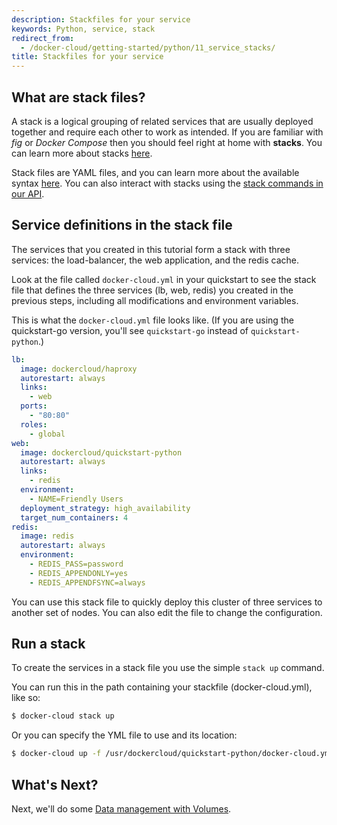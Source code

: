 ```yaml
---
description: Stackfiles for your service
keywords: Python, service, stack
redirect_from:
  - /docker-cloud/getting-started/python/11_service_stacks/
title: Stackfiles for your service
---
```

## What are stack files?

A stack is a logical grouping of related services that are usually deployed together and require each other to work as intended. If you are familiar with *fig* or *Docker Compose* then you should feel right at home with **stacks**. You can learn more about stacks [here](../../apps/stacks.md).

Stack files are YAML files, and you can learn more about the available syntax [here](../../apps/stack-yaml-reference.md). You can also interact with stacks using the [stack commands in our API](/apidocs/docker-cloud.md#stacks).

## Service definitions in the stack file

The services that you created in this tutorial form a stack with three services: the load-balancer, the web application, and the redis cache.

Look at the file called `docker-cloud.yml` in your quickstart to see the stack file that defines the three services (lb, web, redis) you created in the previous steps, including all modifications and environment variables.

This is what the `docker-cloud.yml` file looks like. (If you are using the quickstart-go version, you'll see `quickstart-go` instead of `quickstart-python`.)

```yml
lb:
  image: dockercloud/haproxy
  autorestart: always
  links:
    - web
  ports:
    - "80:80"
  roles:
    - global
web:
  image: dockercloud/quickstart-python
  autorestart: always
  links:
    - redis
  environment:
    - NAME=Friendly Users
  deployment_strategy: high_availability
  target_num_containers: 4
redis:
  image: redis
  autorestart: always
  environment:
    - REDIS_PASS=password
    - REDIS_APPENDONLY=yes
    - REDIS_APPENDFSYNC=always
```

You can use this stack file to quickly deploy this cluster of three services to another set of nodes. You can also edit the file to change the configuration.

## Run a stack

To create the services in a stack file you use the simple `stack up` command.

You can run this in the path containing your stackfile (docker-cloud.yml), like so:

```bash
$ docker-cloud stack up
```

Or you can specify the YML file to use and its location:

```bash
$ docker-cloud up -f /usr/dockercloud/quickstart-python/docker-cloud.yml
```

## What's Next?

Next, we'll do some [Data management with Volumes](12_data_management_with_volumes.md).